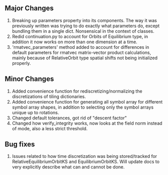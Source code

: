 Major Changes
-------------
1. Breaking up parameters property into its components. The way it was previously written was trying to do
exactly what parameters do, except bundling them in a single dict. Nonsensical in the context of classes.
2. Redid continuation.py to account for Orbits of Equilibrium type, in addition it now works on more than one dimension
at a time. 
3. 'rmatvec_parameters' method added to account for differences in default parameters for rmatvec matrix-vector
product calculations, mainly because of RelativeOrbit type spatial shifts not being initialized properly. 

Minor Changes
-------------

1. Added convenience function for rediscretizing/normalizing the discretizations of tiling dictionaries. 
2. Added convenience function for generating all symbol array for different symbol array shapes, in addition
to selecting only the symbol arrays unique up to rotations.
3. Changed default tolerances, got rid of "descent factor" 
4. Changed how verify_integrity works, now looks at the field norm instead of mode, also a less strict threshold. 



Bug fixes
---------
1. Issues related to how time discretization was being stored/tracked for RelativeEquilibriumOrbitKS and
EquilibriumOrbitKS. Will update docs to very explicitly describe what can and cannot be done. 